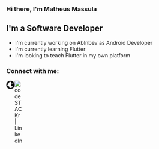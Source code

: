 ### Hi there, I'm Matheus Massula

## I'm a Software Developer

- I'm currently working on AbInbev as Android Developer
- I'm currently learning Flutter
- I'm looking to teach Flutter in my own platform

### Connect with me:

[<img align="left" alt="codeSTACKr.com" width="22px" src="https://raw.githubusercontent.com/iconic/open-iconic/master/svg/globe.svg" />][website]
[<img align="left" alt="codeSTACKr | LinkedIn" width="22px" src="https://cdn.jsdelivr.net/npm/simple-icons@v3/icons/linkedin.svg" />][linkedin]

<br />

[website]: https://massula.dev
[linkedin]: https://www.linkedin.com/in/matheus-massula